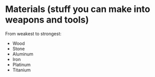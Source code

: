 Materials (stuff you can make into weapons and tools)
================================================================================
From weakest to strongest:
- Wood
- Stone
- Aluminum
- Iron
- Platinum
- Titanium
